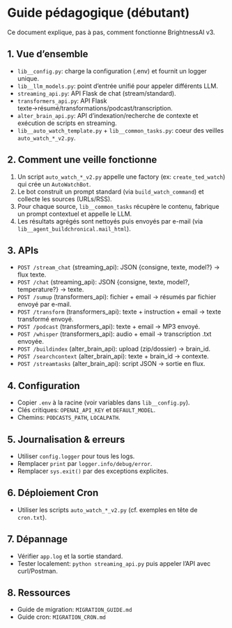 # Guide pédagogique (débutant)

Ce document explique, pas à pas, comment fonctionne BrightnessAI v3.

## 1. Vue d’ensemble
- `lib__config.py`: charge la configuration (.env) et fournit un logger unique.
- `lib__llm_models.py`: point d’entrée unifié pour appeler différents LLM.
- `streaming_api.py`: API Flask de chat (stream/standard).
- `transformers_api.py`: API Flask texte→résumé/transformations/podcast/transcription.
- `alter_brain_api.py`: API d’indexation/recherche de contexte et exécution de scripts en streaming.
- `lib__auto_watch_template.py` + `lib__common_tasks.py`: coeur des veilles `auto_watch_*_v2.py`.

## 2. Comment une veille fonctionne
1) Un script `auto_watch_*_v2.py` appelle une factory (ex: `create_ted_watch`) qui crée un `AutoWatchBot`.
2) Le bot construit un prompt standard (via `build_watch_command`) et collecte les sources (URLs/RSS).
3) Pour chaque source, `lib__common_tasks` récupère le contenu, fabrique un prompt contextuel et appelle le LLM.
4) Les résultats agrégés sont nettoyés puis envoyés par e-mail (via `lib__agent_buildchronical.mail_html`).

## 3. APIs
- `POST /stream_chat` (streaming_api): JSON {consigne, texte, model?} → flux texte.
- `POST /chat` (streaming_api): JSON {consigne, texte, model?, temperature?} → texte.
- `POST /sumup` (transformers_api): fichier + email → résumés par fichier envoyé par e-mail.
- `POST /transform` (transformers_api): texte + instruction + email → texte transformé envoyé.
- `POST /podcast` (transformers_api): texte + email → MP3 envoyé.
- `POST /whisper` (transformers_api): audio + email → transcription .txt envoyée.
- `POST /buildindex` (alter_brain_api): upload (zip/dossier) → brain_id.
- `POST /searchcontext` (alter_brain_api): texte + brain_id → contexte.
- `POST /streamtasks` (alter_brain_api): script JSON → sortie en flux.

## 4. Configuration
- Copier `.env` à la racine (voir variables dans `lib__config.py`).
- Clés critiques: `OPENAI_API_KEY` et `DEFAULT_MODEL`.
- Chemins: `PODCASTS_PATH`, `LOCALPATH`.

## 5. Journalisation & erreurs
- Utiliser `config.logger` pour tous les logs.
- Remplacer `print` par `logger.info/debug/error`.
- Remplacer `sys.exit()` par des exceptions explicites.

## 6. Déploiement Cron
- Utiliser les scripts `auto_watch_*_v2.py` (cf. exemples en tête de `cron.txt`).

## 7. Dépannage
- Vérifier `app.log` et la sortie standard.
- Tester localement: `python streaming_api.py` puis appeler l’API avec curl/Postman.

## 8. Ressources
- Guide de migration: `MIGRATION_GUIDE.md`
- Guide cron: `MIGRATION_CRON.md` 